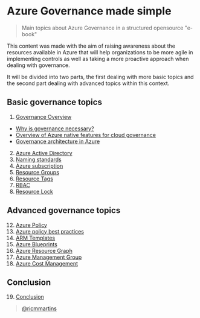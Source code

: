 # Azure Governance made simple
>Main topics about Azure Governance in a structured opensource "e-book" 

This content was made with the aim of raising awareness about the resources available in Azure that will help organizations to be more agile in implementing controls as well as taking a more proactive approach when dealing with governance.

It will be divided into two parts, the first dealing with more basic topics and the second part dealing with advanced topics within this context.


## Basic governance topics

1. [Governance Overview](guide/datacenters.md)
 * [Why is governance necessary?](guide/basics.md)
 * [Overview of Azure native features for cloud governance](guide/storage.md)
 * [Governance architecture in Azure](guide/networking.md)
2. [Azure Active Directory](guide/monitoring.md)
3. [Naming standards](guide/disasterrecovery.md)
4. [Azure subscription](guide/governance.md)
5. [Resource Groups](guide/automation.md)
6. [Resource Tags](guide/security.md)
7. [RBAC](guide/misc.md)
8. [Resource Lock](guide/misc.md)

## Advanced governance topics

12. [Azure Policy](guide/misc.md)
13. [Azure policy best practices](guide/misc.md)
14. [ARM Templates](guide/misc.md)
15. [Azure Blueprints](guide/misc.md)
16. [Azure Resource Graph](guide/misc.md)
17. [Azure Management Group](guide/misc.md)
18. [Azure Cost Management](guide/misc.md)

## Conclusion

19. [Conclusion](guide/misc.md)

> [@ricmmartins](http://twitter.com/ricmmartins)



